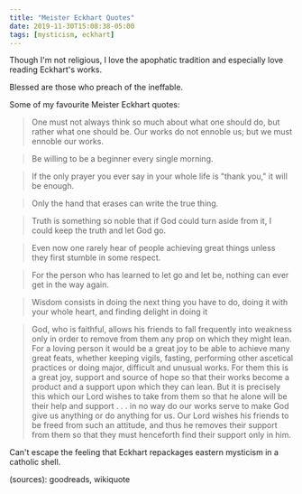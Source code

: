 ```yaml
---
title: "Meister Eckhart Quotes"
date: 2019-11-30T15:08:38-05:00
tags: [mysticism, eckhart]
---
```


Though I'm not religious, I love the apophatic tradition and especially love reading Eckhart's works.

Blessed are those who preach of the ineffable.

Some of my favourite Meister Eckhart quotes:

> One must not always think so much about what one should do, but rather what one should be. Our works do not ennoble us; but we must ennoble our works.

> Be willing to be a beginner every single morning.

> If the only prayer you ever say in your whole life is "thank you," it will be enough.

> Only the hand that erases can write the true thing.

> Truth is something so noble that if God could turn aside from it, I could keep the truth and let God go.

> Even now one rarely hear of people achieving great things unless they first stumble in some respect.

> For the person who has learned to let go and let be, nothing can ever get in the way again.

> Wisdom consists in doing the next thing you have to do, doing it with your whole heart, and finding delight in doing it

> God, who is faithful, allows his friends to fall frequently into weakness only in order to remove from them any prop on which they might lean. For a loving person it would be a great joy
> to be able to achieve many great feats, whether keeping vigils, fasting, performing other ascetical practices or doing major, difficult and unusual works. For them this is a great joy,
> support and source of hope so that their works become a product and a support upon which they can lean. But it is precisely this which our Lord wishes to take from them so that he alone
> will be their help and support . . . in no way do our works serve to make God give us anything or do anything for us. Our Lord wishes his friends to be freed from such an attitude, and
> thus he removes their support from them so that they must henceforth find their support only in him.

Can't escape the feeling that Eckhart repackages eastern mysticism in a catholic shell.

(sources): goodreads, wikiquote